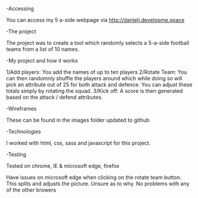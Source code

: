 -Accessing

You can access my 5 a-side webpage via http://danielj.developme.space

-The project

The project was to create a tool which randomly selects a 5-a-side football teams from a list of 10 names.

-My project and how it works

1/Add players: You add the names of up to ten players
2/Rotate Team: You can then randomnly shuffle the players around which while doing so will pick an attribute out of 25 for both attack and defence. You can adjust these totals simply by rotating the squad.
3/Kick off: A score is then generated based on the attack / defend attributes.

-Wireframes

These can be found in the images folder updated to github

-Technologies

I worked with html, css, sass and javascript for this project.

-Testing

Tested on chrome, IE & microsoft edge, firefox

Have issues on microsoft edge when clicking on the rotate team button. This splits and adjusts the picture. Unsure as to why.
No problems with any of the other browers













